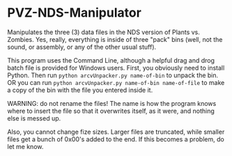 # PVZ-NDS-Manipulator
Manipulates the three (3) data files in the NDS version of Plants vs. Zombies. Yes, really, everything is inside of three "pack" bins (well, not the sound, or assembly,
or any of the other usual stuff).

This program uses the Command Line, although a helpful drag and drog batch file is provided for Windows users. First, you obviously need to install Python. Then run
```python arcvUnpacker.py name-of-bin``` to unpack the bin. OR you can run ```python arcvUnpacker.py name-of-bin name-of-file``` to make a copy of the bin with
the file you entered inside it.

WARNING: do not rename the files! The name is how the program knows where to insert the file so that it overwrites itself, as it were,
and nothing else is messed up.

Also, you cannot change fize sizes. Larger files are truncated, while smaller files get a bunch of 0x00's added to the end. If this becomes a problem, do let me know.
